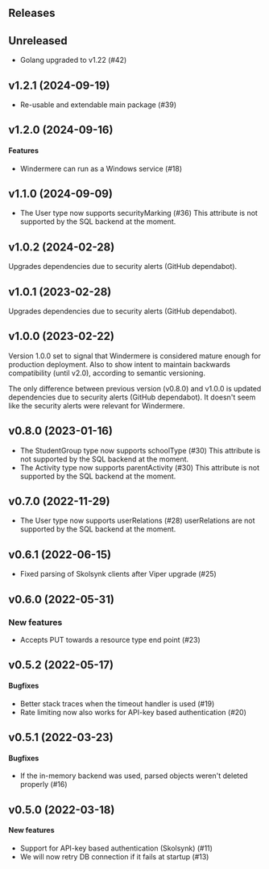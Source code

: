 ## Releases

## Unreleased
  - Golang upgraded to v1.22 (#42)

## v1.2.1 (2024-09-19)
  - Re-usable and extendable main package (#39)

## v1.2.0 (2024-09-16)
#### Features
  - Windermere can run as a Windows service (#18)

## v1.1.0 (2024-09-09)
  - The User type now supports securityMarking (#36)
    This attribute is not supported by the SQL backend at the moment.

## v1.0.2 (2024-02-28)
  Upgrades dependencies due to security alerts (GitHub dependabot).

## v1.0.1 (2023-02-28)
  Upgrades dependencies due to security alerts (GitHub dependabot).

## v1.0.0 (2023-02-22)
  Version 1.0.0 set to signal that Windermere is considered mature enough
  for production deployment. Also to show intent to maintain backwards
  compatibility (until v2.0), according to semantic versioning.

  The only difference between previous version (v0.8.0) and v1.0.0 is updated
  dependencies due to security alerts (GitHub dependabot). It doesn't seem
  like the security alerts were relevant for Windermere.

## v0.8.0 (2023-01-16)
  - The StudentGroup type now supports schoolType (#30)
    This attribute is not supported by the SQL backend at the moment.
  - The Activity type now supports parentActivity (#30)
    This attribute is not supported by the SQL backend at the moment.

## v0.7.0 (2022-11-29)
  - The User type now supports userRelations (#28)
    userRelations are not supported by the SQL backend at the moment.

## v0.6.1 (2022-06-15)
  - Fixed parsing of Skolsynk clients after Viper upgrade (#25)

## v0.6.0 (2022-05-31)
### New features
  - Accepts PUT towards a resource type end point (#23)

## v0.5.2 (2022-05-17)
#### Bugfixes
  - Better stack traces when the timeout handler is used (#19)
  - Rate limiting now also works for API-key based authentication (#20)

## v0.5.1 (2022-03-23)
#### Bugfixes
  - If the in-memory backend was used, parsed objects weren't deleted
    properly (#16)

## v0.5.0 (2022-03-18)
#### New features
  - Support for API-key based authentication (Skolsynk) (#11)
  - We will now retry DB connection if it fails at startup (#13)
